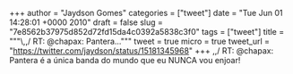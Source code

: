 
+++
author = "Jaydson Gomes"
categories = ["tweet"]
date = "Tue Jun 01 14:28:01 +0000 2010"
draft = false
slug = "7e8562b37975d852d72fd15da4c0392a5838c3f0"
tags = ["tweet"]
title = """&#92;,,/ RT: @chapax: Pantera..."""
tweet = true
micro = true
tweet_url = "https://twitter.com/jaydson/status/15181345968"
+++
\,,/ RT: @chapax: Pantera é a única banda do mundo que eu NUNCA vou enjoar!
